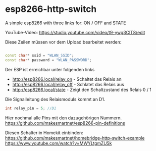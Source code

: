 # esp8266-http-switch
A simple esp8266 with three links for: ON / OFF and STATE

YouTube-Video: https://studio.youtube.com/video/t9-ywg3ClT8/edit

Diese Zeilen müssen vor dem Upload bearbeitet werden:

```c++

const char* ssid = "WLAN_SSID";
const char* password = "WLAN_PASSWORD";

```

Der ESP ist erreichbar unter folgenden links
* http://esp8266.local/relay_on - Schaltet das Relais an
* http://esp8266.local/relay_off -  Schlatet das Relais aus
* http://esp8266.local/state - Zeigt den Schaltzustand des Relais 0 / 1


Die Signalleitung des Relaismoduls kommt an D1.

```c++
int relay_pin = 5; //D1
```

Hier nochmal alle Pins mit den dazugehörigen Nummern.
https://github.com/makesmartnet/esp8266-pin-definitions



Diesen Schalter in Homekit einbinden:
https://github.com/makesmartnet/homebridge-http-switch-example
https://www.youtube.com/watch?v=MWYLtgmZU5k
